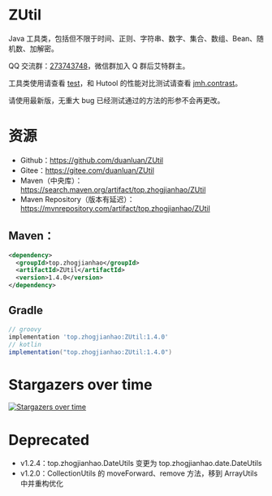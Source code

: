 # ZUtil

Java 工具类，包括但不限于时间、正则、字符串、数字、集合、数组、Bean、随机数、加解密。

QQ 交流群：[273743748](https://jq.qq.com/?_wv=1027&k=yZfCzQ8f)，微信群加入 Q 群后艾特群主。

工具类使用请查看 [test](src/test/java/top/zhogjianhao)，和 Hutool 的性能对比测试请查看 [jmh.contrast](src/test/java/top/zhogjianhao/jmh/contrast)。

请使用最新版，无重大 bug 已经测试通过的方法的形参不会再更改。

# 资源

* Github：https://github.com/duanluan/ZUtil
* Gitee：https://gitee.com/duanluan/ZUtil
* Maven（中央库）：https://search.maven.org/artifact/top.zhogjianhao/ZUtil
* Maven Repository（版本有延迟）：https://mvnrepository.com/artifact/top.zhogjianhao/ZUtil

## Maven：

```xml
<dependency>
  <groupId>top.zhogjianhao</groupId>
  <artifactId>ZUtil</artifactId>
  <version>1.4.0</version>
</dependency>
```

## Gradle

```groovy
// groovy
implementation 'top.zhogjianhao:ZUtil:1.4.0'
// kotlin
implementation("top.zhogjianhao:ZUtil:1.4.0")
```

# Stargazers over time

[![Stargazers over time](https://starchart.cc/duanluan/ZUtil.svg)](https://starchart.cc/duanluan/ZUtil)

# Deprecated

* v1.2.4：top.zhogjianhao.DateUtils 变更为 top.zhogjianhao.date.DateUtils
* v1.2.0：CollectionUtils 的 moveForward、remove 方法，移到 ArrayUtils 中并重构优化
